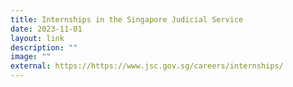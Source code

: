 ```yaml
---
title: Internships in the Singapore Judicial Service
date: 2023-11-01
layout: link
description: ""
image: ""
external: https://https://www.jsc.gov.sg/careers/internships/
---
```

